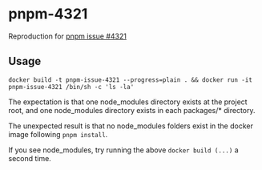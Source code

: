 # pnpm-4321

Reproduction for [pnpm issue #4321](https://github.com/pnpm/pnpm/issues/4321)

## Usage

`docker build -t pnpm-issue-4321 --progress=plain . && docker run -it pnpm-issue-4321 /bin/sh -c 'ls -la'` 

The expectation is that one node_modules directory exists at the project root, and one node_modules directory exists in each packages/* directory.

The unexpected result is that no node_modules folders exist in the docker image following `pnpm install`.

If you see node_modules, try running the above `docker build (...)` a second time.